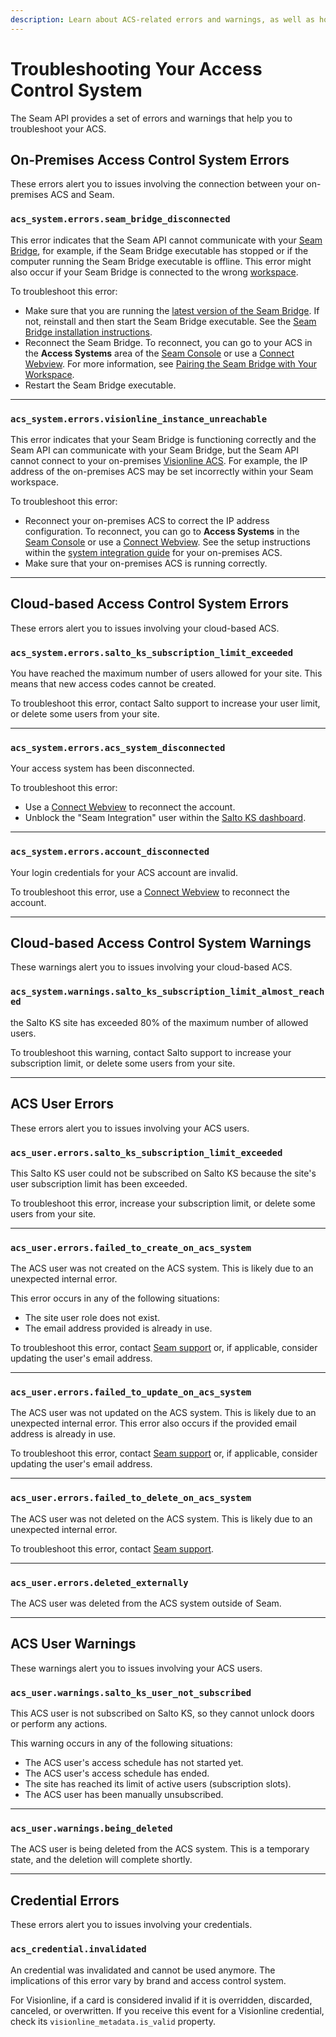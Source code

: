 ```yaml
---
description: Learn about ACS-related errors and warnings, as well as how to resolve them.
---
```


# Troubleshooting Your Access Control System

The Seam API provides a set of errors and warnings that help you to troubleshoot your ACS.

## On-Premises Access Control System Errors

These errors alert you to issues involving the connection between your on-premises ACS and Seam.

### `acs_system.errors.seam_bridge_disconnected`

This error indicates that the Seam API cannot communicate with your [Seam Bridge](../seam-bridge.md), for example, if the Seam Bridge executable has stopped or if the computer running the Seam Bridge executable is offline. This error might also occur if your Seam Bridge is connected to the wrong [workspace](../../core-concepts/workspaces/).

To troubleshoot this error:

* Make sure that you are running the [latest version of the Seam Bridge](https://www.seam.co/seam-bridge/releases/latest). If not, reinstall and then start the Seam Bridge executable. See the [Seam Bridge installation instructions](../seam-bridge.md#installation-instructions).
* Reconnect the Seam Bridge. To reconnect, you can go to your ACS in the **Access Systems** area of the [Seam Console](https://console.seam.co/) or use a [Connect Webview](../../api-clients/connect_webviews/). For more information, see [Pairing the Seam Bridge with Your Workspace](../seam-bridge.md#pairing-the-seam-bridge-with-your-workspace).
* Restart the Seam Bridge executable.

***

### `acs_system.errors.visionline_instance_unreachable`

This error indicates that your Seam Bridge is functioning correctly and the Seam API can communicate with your Seam Bridge, but the Seam API cannot connect to your on-premises [Visionline ACS](../../device-and-system-integration-guides/assa-abloy-visionline-access-control-system/). For example, the IP address of the on-premises ACS may be set incorrectly within your Seam workspace.

To troubleshoot this error:

* Reconnect your on-premises ACS to correct the IP address configuration. To reconnect, you can go to **Access Systems** in the [Seam Console](https://console.seam.co/) or use a [Connect Webview](../../api-clients/connect_webviews/). See the setup instructions within the [system integration guide](../../device-and-system-integration-guides/overview.md#access-control-systems) for your on-premises ACS.
* Make sure that your on-premises ACS is running correctly.

***

## Cloud-based Access Control System Errors

These errors alert you to issues involving your cloud-based ACS.

### `acs_system.errors.salto_ks_subscription_limit_exceeded`

You have reached the maximum number of users allowed for your site. This means that new access codes cannot be created.

To troubleshoot this error, contact Salto support to increase your user limit, or delete some users from your site.

***

### `acs_system.errors.acs_system_disconnected`

Your access system has been disconnected.

To troubleshoot this error:

* Use a [Connect Webview](../../core-concepts/connect-webviews/) to reconnect the account.
* Unblock the "Seam Integration" user within the [Salto KS dashboard](https://app.saltoks.com/).

***

### `acs_system.errors.account_disconnected`

Your login credentials for your ACS account are invalid.

To troubleshoot this error, use a [Connect Webview](../../core-concepts/connect-webviews/) to reconnect the account.

***

## Cloud-based Access Control System Warnings

These warnings alert you to issues involving your cloud-based ACS.

### `acs_system.warnings.salto_ks_subscription_limit_almost_reached`

the Salto KS site has exceeded 80% of the maximum number of allowed users.

To troubleshoot this warning, contact Salto support to increase your subscription limit, or delete some users from your site.

***

## ACS User Errors

These errors alert you to issues involving your ACS users.

### `acs_user.errors.salto_ks_subscription_limit_exceeded`

This Salto KS user could not be subscribed on Salto KS because the site's user subscription limit has been exceeded.

To troubleshoot this error, increase your subscription limit, or delete some users from your site.

***

### `acs_user.errors.failed_to_create_on_acs_system`

The ACS user was not created on the ACS system. This is likely due to an unexpected internal error.

This error occurs in any of the following situations:

* The site user role does not exist.
* The email address provided is already in use.

To troubleshoot this error, contact [Seam support](mailto:support@seam.co) or, if applicable, consider updating the user's email address.

***

### `acs_user.errors.failed_to_update_on_acs_system`

The ACS user was not updated on the ACS system. This is likely due to an unexpected internal error. This error also occurs if the provided email address is already in use.

To troubleshoot this error, contact [Seam support](mailto:support@seam.co) or, if applicable, consider updating the user's email address.

***

### `acs_user.errors.failed_to_delete_on_acs_system`

The ACS user was not deleted on the ACS system. This is likely due to an unexpected internal error.

To troubleshoot this error, contact [Seam support](mailto:support@seam.co).

***

### `acs_user.errors.deleted_externally`

The ACS user was deleted from the ACS system outside of Seam.

***

## ACS User Warnings

These warnings alert you to issues involving your ACS users.

### `acs_user.warnings.salto_ks_user_not_subscribed`

This ACS user is not subscribed on Salto KS, so they cannot unlock doors or perform any actions.

This warning occurs in any of the following situations:

* The ACS user's access schedule has not started yet.
* The ACS user's access schedule has ended.
* The site has reached its limit of active users (subscription slots).
* The ACS user has been manually unsubscribed.

***

### `acs_user.warnings.being_deleted`

The ACS user is being deleted from the ACS system. This is a temporary state, and the deletion will complete shortly.

***

## Credential Errors

These errors alert you to issues involving your credentials.

### `acs_credential.invalidated`

An credential was invalidated and cannot be used anymore. The implications of this error vary by brand and access control system.

For Visionline, if a card is considered invalid if it is overridden, discarded, canceled, or overwritten. If you receive this event for a Visionline credential, check its `visionline_metadata.is_valid` property.
